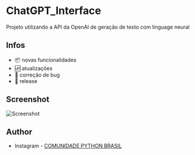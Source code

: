 # ChatGPT_Interface
Projeto utilizando a API da OpenAI de geração de texto com linguage neural

## Infos

- :package: novas funcionalidades
- :up: atualizações 
- :ant: correção de bug
- :checkered_flag: release

## Screenshot

![Screenshot](https://user-images.githubusercontent.com/126124866/230721991-285ae638-3bd8-4288-ac83-a554e142dccd.png)

## Author

- Instagram - [COMUNIDADE PYTHON BRASIL](https://www.instagram.com/python_brasil/)
